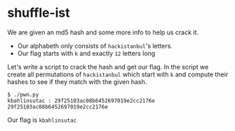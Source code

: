 # shuffle-ist

We are given an md5 hash and some more info to help us crack it.
  - Our alphabeth only consists of `hackistanbul`'s letters. 
  - Our flag starts with `k` and exactly `12` letters long

Let's write a script to crack the hash and get our flag. In the script we create all permutations of `hackistanbul` which start with `k` and compute their hashes to see if they match with the given hash.

```
$ ./pwn.py 
kbahlinsutac : 29f25103ac08b6452697019e2cc2176e   29f25103ac08b6452697019e2cc2176e
```

Our flag is `kbahlinsutac`
